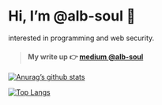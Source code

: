 # Hi, I’m @alb-soul 👋

interested in programming and web security.

> ####  My write up 👉 [medium @alb-soul](https://medium.com/@alb-soul)

[![Anurag’s github stats](https://github-readme-stats.vercel.app/api?username=yushi1007)](https://github.com/yushi1007)

[![Top Langs](https://github-readme-stats.vercel.app/api/top-langs/?username=yushi1007&layout=compact)](https://github.com/yushi1007)

